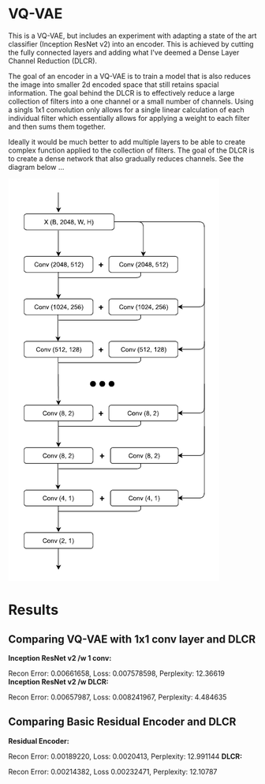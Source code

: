 # VQ-VAE

This is a VQ-VAE, but includes an experiment with adapting a state of the art classifier (Inception ResNet v2) into an encoder.  This is achieved by cutting the fully connected layers and adding what I've deemed a Dense Layer Channel Reduction (DLCR).

The goal of an encoder in a VQ-VAE is to train a model that is also reduces the image into smaller 2d encoded space that still retains spacial information.  The goal behind the DLCR is to effectively reduce a large collection of filters into a one channel or a small number of channels.  Using a singls 1x1 convolution only allows for a single linear calculation of each individual filter which essentially allows for applying a weight to each filter and then sums them together.

Ideally it would be much better to add multiple layers to be able to create complex function applied to the collection of filters.  The goal of the DLCR is to create a dense network that also gradually reduces channels.  See the diagram below ...

![DLCR](https://github.com/wrrogers/VQ-VAE_v1/blob/master/dlcr.png)

# Results

## Comparing VQ-VAE with 1x1 conv layer and DLCR
**Inception ResNet v2 /w 1 conv:**

Recon Error: 0.00661658, Loss: 0.007578598, Perplexity: 12.36619
**Inception ResNet v2 /w DLCR:**

Recon Error: 0.00657987, Loss: 0.008241967, Perplexity: 4.484635

## Comparing Basic Residual Encoder and DLCR
**Residual Encoder:**

Recon Error: 0.00189220, Loss: 0.0020413, Perplexity: 12.991144
**DLCR:**

Recon Error: 0.00214382, Loss 0.00232471, Perplexity: 12.10787

